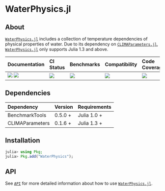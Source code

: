 # WaterPhysics.jl

<!-- Links and shortcuts -->
[wp-url]: https://github.com/Yujie-W/WaterPhysics.jl
[wp-api]: https://yujie-w.github.io/WaterPhysics.jl/stable/API/
[cp-url]: https://github.com/CliMA/CLIMAParameters.jl

[dev-img]: https://img.shields.io/badge/docs-dev-blue.svg
[dev-url]: https://Yujie-W.github.io/WaterPhysics.jl/dev/

[rel-img]: https://img.shields.io/badge/docs-stable-blue.svg
[rel-url]: https://Yujie-W.github.io/WaterPhysics.jl/stable/

[st-img]: https://github.com/Yujie-W/WaterPhysics.jl/workflows/JuliaStable/badge.svg?branch=master
[st-url]: https://github.com/Yujie-W/WaterPhysics.jl/actions?query=branch%3A"master"++workflow%3A"JuliaStable"

[bm-img]: https://github.com/Yujie-W/WaterPhysics.jl/workflows/Benchmarks/badge.svg?branch=master
[bm-url]: https://github.com/Yujie-W/WaterPhysics.jl/actions?query=branch%3A"master"++workflow%3A"Benchmarks"

[min-img]: https://github.com/Yujie-W/WaterPhysics.jl/workflows/Julia-1.3/badge.svg?branch=master
[min-url]: https://github.com/Yujie-W/WaterPhysics.jl/actions?query=branch%3A"master"++workflow%3A"Julia-1.3"

[cov-img]: https://codecov.io/gh/Yujie-W/WaterPhysics.jl/branch/master/graph/badge.svg
[cov-url]: https://codecov.io/gh/Yujie-W/WaterPhysics.jl

## About

[`WaterPhysics.jl`][wp-url] includes a collection of temperature dependencies of physical properties of water. Due to its dependency on [`CLIMAParameters.jl`][cp-url], [`WaterPhysics.jl`][wp-url] only supports Julia 1.3 and above.

| Documentation                                   | CI Status             | Benchmarks            | Compatibility           | Code Coverage           |
|:------------------------------------------------|:----------------------|:----------------------|:------------------------|:------------------------|
| [![][dev-img]][dev-url] [![][rel-img]][rel-url] | [![][st-img]][st-url] | [![][bm-img]][bm-url] | [![][min-img]][min-url] | [![][cov-img]][cov-url] |




## Dependencies

| Dependency      | Version | Requirements |
|:----------------|:--------|:-------------|
| BenchmarkTools  | 0.5.0 + | Julia 1.0 +  |
| CLIMAParameters | 0.1.6 + | Julia 1.3 +  |




## Installation
```julia
julia> using Pkg;
julia> Pkg.add("WaterPhysics");
```




## API
See [`API`][wp-api] for more detailed information about how to use [`WaterPhysics.jl`][wp-url].
